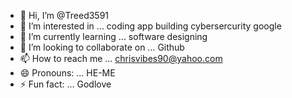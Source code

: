 - 👋 Hi, I’m @Treed3591
- 👀 I’m interested in ... coding app building cybersercurity google
- 🌱 I’m currently learning ... software designing
- 💞️ I’m looking to collaborate on ... Github
- 📫 How to reach me ... chrisvibes90@yahoo.com
- 😄 Pronouns: ...  HE-ME
- ⚡ Fun fact: ... Godlove

<!---
Treed3591/Treed3591 is a ✨ special ✨ repository because its `README.md` (this file) appears on your GitHub profile.
You can click the Preview link to take a look at your changes.
--->
